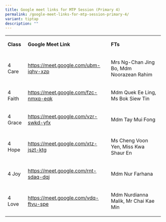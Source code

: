 ```yaml
---
title: Google meet links for MTP Session (Primary 4)
permalink: /google-meet-links-for-mtp-session-primary-4/
variant: tiptap
description: ""
---
```

<table style="minWidth: 75px">
<colgroup>
<col>
<col>
<col>
</colgroup>
<tbody>
<tr>
<td rowspan="1" colspan="1">
<p><strong>Class</strong>
</p>
</td>
<td rowspan="1" colspan="1">
<p><strong>Google Meet Link&nbsp;</strong>
</p>
</td>
<td rowspan="1" colspan="1">
<p><strong>FTs</strong>
</p>
</td>
</tr>
<tr>
<td rowspan="1" colspan="1">
<p>4 Care</p>
</td>
<td rowspan="1" colspan="1">
<p><a href="https://meet.google.com/ubm-iqhv-xzp" rel="noopener noreferrer nofollow" target="_blank">https://meet.google.com/ubm-iqhv-xzp</a>
</p>
</td>
<td rowspan="1" colspan="1">
<p>Mrs Ng-Chan Jing Bo, Mdm Noorazean Rahim</p>
</td>
</tr>
<tr>
<td rowspan="1" colspan="1">
<p>4 Faith</p>
</td>
<td rowspan="1" colspan="1">
<p><a href="https://meet.google.com/fzc-nmxq-eqk" rel="noopener noreferrer nofollow" target="_blank">https://meet.google.com/fzc-nmxq-eqk</a>
</p>
</td>
<td rowspan="1" colspan="1">
<p>Mdm Quek Ee Ling, Ms Bok Siew Tin</p>
</td>
</tr>
<tr>
<td rowspan="1" colspan="1">
<p>4 Grace</p>
</td>
<td rowspan="1" colspan="1">
<p><a href="https://meet.google.com/vzr-swkd-yfx" rel="noopener noreferrer nofollow" target="_blank">https://meet.google.com/vzr-swkd-yfx</a>
</p>
</td>
<td rowspan="1" colspan="1">
<p>Mdm Tay Mui Fong</p>
</td>
</tr>
<tr>
<td rowspan="1" colspan="1">
<p>4 Hope</p>
</td>
<td rowspan="1" colspan="1">
<p><a href="https://meet.google.com/xtz-jszt-ktg" rel="noopener noreferrer nofollow" target="_blank">https://meet.google.com/xtz-jszt-ktg</a>
</p>
</td>
<td rowspan="1" colspan="1">
<p>Ms Cheng Voon Yen, Miss Kwa Shaur En</p>
</td>
</tr>
<tr>
<td rowspan="1" colspan="1">
<p>4 Joy</p>
</td>
<td rowspan="1" colspan="1">
<p><a href="https://meet.google.com/rnt-sdaq-dqj" rel="noopener noreferrer nofollow" target="_blank">https://meet.google.com/rnt-sdaq-dqj</a>
</p>
</td>
<td rowspan="1" colspan="1">
<p>Mdm Nur Farhana</p>
</td>
</tr>
<tr>
<td rowspan="1" colspan="1">
<p>4 Love</p>
</td>
<td rowspan="1" colspan="1">
<p><a href="https://meet.google.com/vdq-ftvu-spe" rel="noopener noreferrer nofollow" target="_blank">https://meet.google.com/vdq-ftvu-spe</a>
</p>
</td>
<td rowspan="1" colspan="1">
<p>Mdm Nurdianna Malik, Mr Chai Kae Min</p>
</td>
</tr>
</tbody>
</table>
<p></p>